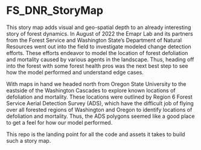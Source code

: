 # FS_DNR_StoryMap

This story map adds visual and geo-spatial depth to an already interesting story of forest dynamics. In August of 2022 the Emapr Lab and its partners from the Forest Service and Washington State’s Department of Natural Resources went out into the field to investigate modeled change detection efforts. These efforts endeavor to model the location of forest defoliation and mortality caused by various agents in the landscape. Thus, heading off into the forest with some forest health pros was the next best step to see how the model performed and understand edge cases.

With maps in hand we headed north from Oregon State University to the eastside of the Washington Cascades to explore known locations of defoliation and mortality. These locations were outlined by Region 6 Forest Service Aerial Detection Survey (ADS), which have the difficult job of flying over all forested regions of Washington and Oregon to identify locations of defoliation and mortality. Thus, the ADS polygons seemed like a good place to get a feel for how our model performed. 

This repo is the landing point for all the code and assets it takes to build such a story map. 
